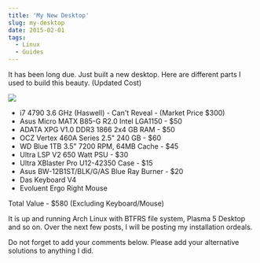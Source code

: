 ```yaml
---
title: 'My New Desktop'
slug: my-desktop
date: 2015-02-01
tags:
  - Linux
  - Guides
---
```


It has been long due. Just built a new desktop. Here are different parts I used to build this
beauty. (Updated Cost)

<img class="w-full max-w-2xl mx-auto" src="https://res.cloudinary.com/sadanandsingh/image/upload/v1596315538/desktop-cpu_js8xpy.jpg">

<br/>

- i7 4790 3.6 GHz (Haswell) - Can't Reveal - (Market Price \$300)
- Asus Micro MATX B85-G R2.0 Intel LGA1150 - \$50
- ADATA XPG V1.0 DDR3 1866 2x4 GB RAM - \$50
- OCZ Vertex 460A Series 2.5" 240 GB - \$60
- WD Blue 1TB 3.5" 7200 RPM, 64MB Cache - \$45
- Ultra LSP V2 650 Watt PSU - \$30
- Ultra XBlaster Pro U12-42350 Case - \$15
- Asus BW-12B1ST/BLK/G/AS Blue Ray Burner - \$20
- Das Keyboard V4
- Evoluent Ergo Right Mouse

Total Value - \$580 (Excluding Keyboard/Mouse)

It is up and running Arch Linux with BTFRS file system, Plasma 5 Desktop and so on. Over the next
few posts, I will be posting my installation ordeals.

Do not forget to add your comments below. Please add your alternative solutions to anything I did.

